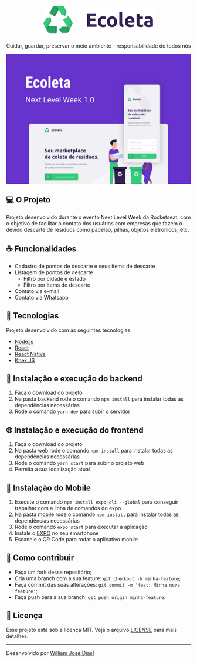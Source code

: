 <h1 align="center">
    <img src="./assets/logo.png" width="300px"/>
</h1>
<p align="center">Cuidar, guardar, preservar o meio ambiente - responsabilidade de todos nós</p>

<img align="center" src="./assets/Capa.svg" />

## 💻 O Projeto
Projeto desenvolvido durante o evento Next Level Week da Rocketseat, com o objetivo de facilitar o contato dos usuários com empresas que fazem o devido descarte de resíduos como papelão, pilhas, objetos eletronicos, etc.

## ☕ Funcionalidades
- Cadastro de pontos de descarte e seus items de descarte
- Listagem de pontos de descarte
  - Filtro por cidade e estado
  - Filtro por items de descarte
- Contato via e-mail
- Contato via Whatsapp

## :pushpin: Tecnologias
Projeto desenvolvido com as seguintes tecnologias:
- [Node.js](https://nodejs.org/en/)
- [React](https://reactjs.org)
- [React Native](https://facebook.github.io/react-native/)
- [Knex.JS](http://knexjs.org/)

## 🚀 Instalação e execução do backend
1. Faça o download do projeto
2. Na pasta backend rode o comando `npm install` para instalar todas as dependências necessárias
3. Rode o comando `yarn dev` para subir o servidor

## 🌐 Instalação e execução do frontend
1. Faça o download do projeto
2. Na pasta web rode o comando `npm install` para instalar todas as dependências necessárias
3. Rode o comando `yarn start` para subir o projeto web
4. Permita a sua localização atual

## 📱 Instalação do Mobile
1. Execute o comando `npm install expo-cli --global` para conseguir trabalhar com a linha de comandos do expo
2. Na pasta mobile rode o comando `npm install` para instalar todas as dependências necessárias
3. Rode o comando `expo start` para executar a aplicação
4. Instale o [EXPO](https://play.google.com/store/apps/details?id=host.exp.exponent&hl=pt_BR) no seu smartphone
4. Escaneie o QR Code para rodar o aplicativo mobile


## 🤔 Como contribuir

- Faça um fork desse repositório;
- Cria uma branch com a sua feature: `git checkout -b minha-feature`;
- Faça commit das suas alterações: `git commit -m 'feat: Minha nova feature'`;
- Faça push para a sua branch: `git push origin minha-feature`.


## :memo: Licença

Esse projeto está sob a licença MIT. Veja o arquivo [LICENSE](LICENSE.md) para mais detalhes.

---

Desenvolvido por [William José Dias!](https://github.com/WilliamWJD)
